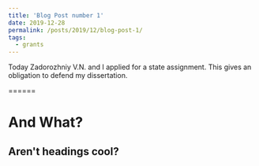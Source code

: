 ```yaml
---
title: 'Blog Post number 1'
date: 2019-12-28
permalink: /posts/2019/12/blog-post-1/
tags:
  - grants
---
```


Today Zadorozhniy V.N. and I applied for a state assignment. This gives an obligation to defend my dissertation.

======

And What?
======

Aren't headings cool?
------
